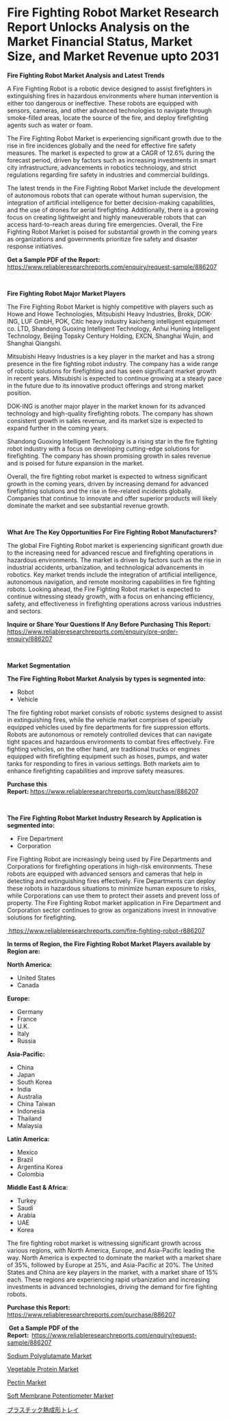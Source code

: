 <p><h1>Fire Fighting Robot Market Research Report Unlocks Analysis on the Market Financial Status, Market Size, and Market Revenue upto 2031</h1></p><p><strong>Fire Fighting Robot Market Analysis and Latest Trends</strong></p>
<p><p>A Fire Fighting Robot is a robotic device designed to assist firefighters in extinguishing fires in hazardous environments where human intervention is either too dangerous or ineffective. These robots are equipped with sensors, cameras, and other advanced technologies to navigate through smoke-filled areas, locate the source of the fire, and deploy firefighting agents such as water or foam.</p><p>The Fire Fighting Robot Market is experiencing significant growth due to the rise in fire incidences globally and the need for effective fire safety measures. The market is expected to grow at a CAGR of 12.6% during the forecast period, driven by factors such as increasing investments in smart city infrastructure, advancements in robotics technology, and strict regulations regarding fire safety in industries and commercial buildings.</p><p>The latest trends in the Fire Fighting Robot Market include the development of autonomous robots that can operate without human supervision, the integration of artificial intelligence for better decision-making capabilities, and the use of drones for aerial firefighting. Additionally, there is a growing focus on creating lightweight and highly maneuverable robots that can access hard-to-reach areas during fire emergencies. Overall, the Fire Fighting Robot Market is poised for substantial growth in the coming years as organizations and governments prioritize fire safety and disaster response initiatives.</p></p>
<p><strong>Get a Sample PDF of the Report:&nbsp;</strong> <a href="https://www.reliableresearchreports.com/enquiry/request-sample/886207">https://www.reliableresearchreports.com/enquiry/request-sample/886207</a></p>
<p>&nbsp;</p>
<p><strong>Fire Fighting Robot Major Market Players</strong></p>
<p><p>The Fire Fighting Robot Market is highly competitive with players such as Howe and Howe Technologies, Mitsubishi Heavy Industries, Brokk, DOK-ING, LUF GmbH, POK, Citic heavy industry kaicheng intelligent equipment co. LTD, Shandong Guoxing Intelligent Technology, Anhui Huning Intelligent Technology, Beijing Topsky Century Holding, EXCN, Shanghai Wujin, and Shanghai Qiangshi.</p><p>Mitsubishi Heavy Industries is a key player in the market and has a strong presence in the fire fighting robot industry. The company has a wide range of robotic solutions for firefighting and has seen significant market growth in recent years. Mitsubishi is expected to continue growing at a steady pace in the future due to its innovative product offerings and strong market position.</p><p>DOK-ING is another major player in the market known for its advanced technology and high-quality firefighting robots. The company has shown consistent growth in sales revenue, and its market size is expected to expand further in the coming years.</p><p>Shandong Guoxing Intelligent Technology is a rising star in the fire fighting robot industry with a focus on developing cutting-edge solutions for firefighting. The company has shown promising growth in sales revenue and is poised for future expansion in the market.</p><p>Overall, the fire fighting robot market is expected to witness significant growth in the coming years, driven by increasing demand for advanced firefighting solutions and the rise in fire-related incidents globally. Companies that continue to innovate and offer superior products will likely dominate the market and see substantial revenue growth.</p></p>
<p>&nbsp;</p>
<p><strong>What Are The Key Opportunities For Fire Fighting Robot Manufacturers?</strong></p>
<p><p>The global Fire Fighting Robot market is experiencing significant growth due to the increasing need for advanced rescue and firefighting operations in hazardous environments. The market is driven by factors such as the rise in industrial accidents, urbanization, and technological advancements in robotics. Key market trends include the integration of artificial intelligence, autonomous navigation, and remote monitoring capabilities in fire fighting robots. Looking ahead, the Fire Fighting Robot market is expected to continue witnessing steady growth, with a focus on enhancing efficiency, safety, and effectiveness in firefighting operations across various industries and sectors.</p></p>
<p><strong>Inquire or Share Your Questions If Any Before Purchasing This Report:</strong> <a href="https://www.reliableresearchreports.com/enquiry/pre-order-enquiry/886207">https://www.reliableresearchreports.com/enquiry/pre-order-enquiry/886207</a></p>
<p>&nbsp;</p>
<p><strong>Market Segmentation</strong></p>
<p><strong>The Fire Fighting Robot Market Analysis by types is segmented into:</strong></p>
<p><ul><li>Robot</li><li>Vehicle</li></ul></p>
<p><p>The fire fighting robot market consists of robotic systems designed to assist in extinguishing fires, while the vehicle market comprises of specially equipped vehicles used by fire departments for fire suppression efforts. Robots are autonomous or remotely controlled devices that can navigate tight spaces and hazardous environments to combat fires effectively. Fire fighting vehicles, on the other hand, are traditional trucks or engines equipped with firefighting equipment such as hoses, pumps, and water tanks for responding to fires in various settings. Both markets aim to enhance firefighting capabilities and improve safety measures.</p></p>
<p><strong>Purchase this Report:&nbsp;</strong><a href="https://www.reliableresearchreports.com/purchase/886207">https://www.reliableresearchreports.com/purchase/886207</a></p>
<p>&nbsp;</p>
<p><strong>The Fire Fighting Robot Market Industry Research by Application is segmented into:</strong></p>
<p><ul><li>Fire Department</li><li>Corporation</li></ul></p>
<p><p>Fire Fighting Robot are increasingly being used by Fire Departments and Corporations for firefighting operations in high-risk environments. These robots are equipped with advanced sensors and cameras that help in detecting and extinguishing fires effectively. Fire Departments can deploy these robots in hazardous situations to minimize human exposure to risks, while Corporations can use them to protect their assets and prevent loss of property. The Fire Fighting Robot market application in Fire Department and Corporation sector continues to grow as organizations invest in innovative solutions for firefighting.</p></p>
<p><a href="https://www.reliableresearchreports.com/fire-fighting-robot-r886207">&nbsp;https://www.reliableresearchreports.com/fire-fighting-robot-r886207</a></p>
<p><strong>In terms of Region, the Fire Fighting Robot Market Players available by Region are:</strong></p>
<p>
    <p> <strong> North America: </strong>
        <ul>
            <li>United States</li>
            <li>Canada</li>
        </ul>
        </p> 
    <p> <strong> Europe: </strong>
        <ul>
            <li>Germany</li>
            <li>France</li>
            <li>U.K.</li>
            <li>Italy</li>
            <li>Russia</li>
        </ul>
        </p> 
    <p> <strong> Asia-Pacific: </strong>
        <ul>
            <li>China</li>
            <li>Japan</li>
            <li>South Korea</li>
            <li>India</li>
            <li>Australia</li>
            <li>China Taiwan</li>
            <li>Indonesia</li>
            <li>Thailand</li>
            <li>Malaysia</li>
        </ul>
        </p> 
    <p> <strong> Latin America: </strong>
        <ul>
            <li>Mexico</li>
            <li>Brazil</li>
            <li>Argentina Korea</li>
            <li>Colombia</li>
        </ul>
        </p> 
    <p> <strong> Middle East & Africa: </strong>
        <ul>
            <li>Turkey</li>
            <li>Saudi</li>
            <li>Arabia</li>
            <li>UAE</li>
            <li>Korea</li>
        </ul>
    </p>
    </p>
<p><p>The fire fighting robot market is witnessing significant growth across various regions, with North America, Europe, and Asia-Pacific leading the way. North America is expected to dominate the market with a market share of 35%, followed by Europe at 25%, and Asia-Pacific at 20%. The United States and China are key players in the market, with a market share of 15% each. These regions are experiencing rapid urbanization and increasing investments in advanced technologies, driving the demand for fire fighting robots.</p></p>
<p><strong>Purchase this Report: </strong><a href="https://www.reliableresearchreports.com/purchase/886207">https://www.reliableresearchreports.com/purchase/886207</a></p>
<p>&nbsp;<strong>Get a Sample PDF of the Report:&nbsp;&nbsp;</strong><a href="https://www.reliableresearchreports.com/enquiry/request-sample/886207">https://www.reliableresearchreports.com/enquiry/request-sample/886207</a></p>
<p><strong></strong></p>
<p><p><a href="https://issuu.com/reportprime-2/docs/sodium-polyglutamate-market-size-2030.pptx">Sodium Polyglutamate Market</a></p><p><a href="https://www.linkedin.com/pulse/vegetable-protein-market-research-report-its-history-forecast-dwmce?trackingId=Y8gtFRFOO9PxudnZ%2F%2BX4Tw%3D%3D">Vegetable Protein Market</a></p><p><a href="https://www.linkedin.com/pulse/pectin-market-outlook-industry-overview-forecast-2024-2031-nfv7e?trackingId=B5Aole3sDATEZS8GQXXCsg%3D%3D">Pectin Market</a></p><p><a href="https://github.com/mauripalmi/Market-Research-Report-List-3/blob/main/soft-membrane-potentiometer-market.md">Soft Membrane Potentiometer Market</a></p><p><a href="https://github.com/lababdou/Market-Research-Report-List-3/blob/main/577053735004.md">プラスチック熱成形トレイ</a></p></p>